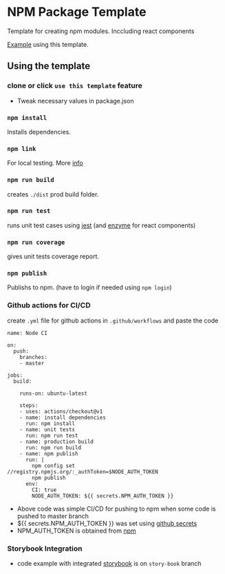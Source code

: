 # NPM Package Template

Template for creating npm modules. Inccluding react components

[Example](https://github.com/sriramrudraraju/sriram-npm-package-2) using this template.

## Using the template

### clone or click `use this template` feature
* Tweak necessary values in package.json

### `npm install`
Installs dependencies.

### `npm link` 
 For local testing. More [info](https://docs.npmjs.com/cli/link)

### `npm run build`
creates `./dist` prod build folder.

### `npm run test`
runs unit test cases using [jest](https://jestjs.io/en/) (and [enzyme](https://airbnb.io/enzyme/) for react components)

### `npm run coverage`
gives unit tests coverage report.

### `npm publish` 
Publishs to npm. (have to login if needed using `npm login`)

### Github actions for CI/CD
create `.yml` file for github actions in `.github/workflows` and paste the code

```
name: Node CI

on:
  push:
    branches:
    - master

jobs:
  build:

    runs-on: ubuntu-latest

    steps:
    - uses: actions/checkout@v1
    - name: install dependencies
      run: npm install
    - name: unit tests
      run: npm run test
    - name: production build
      run: npm run build
    - name: npm publish
      run: |
        npm config set //registry.npmjs.org/:_authToken=$NODE_AUTH_TOKEN
        npm publish
      env:
        CI: true
        NODE_AUTH_TOKEN: ${{ secrets.NPM_AUTH_TOKEN }}
 ```
 * Above code was simple CI/CD for pushing to npm when some code is pushed to master branch
 * ${{ secrets.NPM_AUTH_TOKEN }} was set using [github secrets](https://help.github.com/en/articles/virtual-environments-for-github-actions#creating-and-using-secrets-encrypted-variables)
 * NPM_AUTH_TOKEN is obtained from [npm](https://docs.npmjs.com/creating-and-viewing-authentication-tokens)
 
 ### Storybook Integration
 * code example with integrated [storybook](https://storybook.js.org/) is on `story-book` branch
